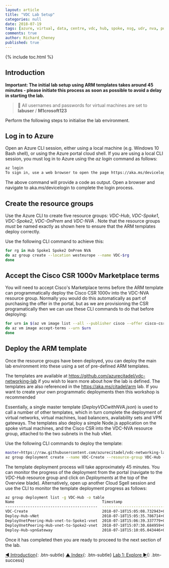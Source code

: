 ```yaml
---
layout: article
title: "VDC Lab Setup"
categories: null
date: 2018-07-19
tags: [azure, virtual, data, centre, vdc, hub, spoke, nsg, udr, nva, policy, rbac]
comments: true
author: Richard_Cheney
published: true
---
```


{% include toc.html %}

## Introduction

**Important: The initial lab setup using ARM templates takes around 45 minutes - please initiate this process as soon as possible to avoid a delay in starting the lab.**

> **💬** All usernames and passwords for virtual machines are set to **labuser** / **M1crosoft123**

Perform the following steps to initialise the lab environment.

## Log in to Azure

 Open an Azure CLI session, either using a local machine (e.g. Windows 10 Bash shell), or using the Azure portal cloud shell. If you are using a local CLI session, you must log in to Azure using the *az login* command as follows:

```bash
az login
To sign in, use a web browser to open the page https://aka.ms/devicelogin and enter the code XXXXXXXXX to authenticate.
```

The above command will provide a code as output. Open a browser and navigate to aka.ms/devicelogin to complete the login process.

## Create the resource groups

Use the Azure CLI to create five resource groups: *VDC-Hub*, *VDC-Spoke1*, *VDC-Spoke2*, *VDC-OnPrem* and *VDC-NVA* . Note that the resource groups *must* be named exactly as shown here to ensure that the ARM templates deploy correctly.

Use the following CLI command to achieve this:

```bash
for rg in Hub Spoke1 Spoke2 OnPrem NVA
do az group create --location westeurope --name VDC-$rg
done
```

## Accept the Cisco CSR 1000v Marketplace terms

You will need to accept Cisco's Marketplace terms before the ARM template can programmatically deploy the Cisco CSR 1000v into the VDC-NVA resource group.  Normally you would do this automatically as part of purchasing the offer in the portal, but as we are provisioning the CSR programatically then we can use these CLI commands to do that before deploying:

```bash
for urn in $(az vm image list --all --publisher cisco --offer cisco-csr-1000v --sku 16_6 --query '[].urn' --output tsv)
do az vm image accept-terms --urn $urn
done
```

## Deploy the ARM template

Once the resource groups have been deployed, you can deploy the main lab environment into these using a set of pre-defined ARM templates.

The templates are available at <https://github.com/azurecitadel/vdc-networking-lab> if you wish to learn more about how the lab is defined.  The templates are also referenced in the <https://aka.ms/citadel/arm> lab.  If you want to create your own programmatic deployments then this workshop is recommended

Essentially, a single master template (*DeployVDCwithNVA.json*) is used to call a number of other templates, which in turn complete the deployment of virtual networks, virtual machines, load balancers, availability sets and VPN gateways. The templates also deploy a simple Node.js application on the spoke virtual machines, and the Cisco CSR into the VDC-NVA resource group, attached to the two subnets in the hub vNet.

Use the following CLI commands to deploy the template:

```bash
master=https://raw.githubusercontent.com/azurecitadel/vdc-networking-lab/master/DeployVDCwithNVA.json
az group deployment create --name VDC-Create --resource-group VDC-Hub --template-uri $master --verbose
```

The template deployment process will take approximately 45 minutes. You can monitor the progress of the deployment from the portal (navigate to the *VDC-Hub* resource group and click on *Deployments* at the top of the Overview blade). Alternatively, open up another Cloud Sgell session and use the CLI to monitor the template deployment progress as follows:

```bash
az group deployment list -g VDC-Hub -o table
Name                                       Timestamp                         State
-----------------------------------------  --------------------------------  ---------
VDC-Create                                 2018-07-18T15:05:08.732943+00:00  Running
Deploy-Hub-vNet                            2018-07-18T15:05:35.786714+00:00  Succeeded
DeployVnetPeering-Hub-vnet-to-Spoke1-vnet  2018-07-18T15:06:39.337779+00:00  Succeeded
DeployVnetPeering-Hub-vnet-to-Spoke2-vnet  2018-07-18T15:07:30.684959+00:00  Succeeded
Deploy-Hub-vpnGateway                      2018-07-18T15:10:05.043446+00:00  Running
```

Once it has completed then you are ready to proceed to the next section of the lab.

[◄ Introduction](../intro){: .btn-subtle} [▲ Index](../#labs){: .btn-subtle} [Lab 1: Explore ►](../lab1){: .btn-success}